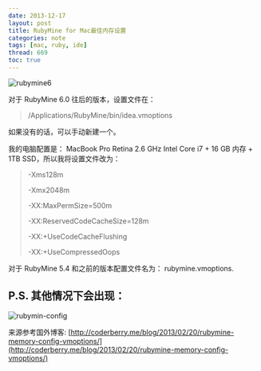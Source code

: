 ```yaml
---
date: 2013-12-17
layout: post
title: RubyMine for Mac最佳内存设置
categories: note
tags: [mac, ruby, ide]
thread: 669
toc: true
---
```


![rubymine6](http://w3log.qiniudn.com/wp-content/uploads/2013/12/rubymine.png)

对于 RubyMine 6.0 往后的版本，设置文件在：

> /Applications/RubyMine/bin/idea.vmoptions

<!-- more -->

如果没有的话，可以手动新建一个。

我的电脑配置是： MacBook Pro Retina 2.6 GHz Intel Core i7 + 16 GB 内存 + 1TB SSD，所以我将设置文件改为：

> -Xms128m
>
> -Xmx2048m
>
> -XX:MaxPermSize=500m
>
> -XX:ReservedCodeCacheSize=128m
>
> -XX:+UseCodeCacheFlushing
>
> -XX:+UseCompressedOops

对于 RubyMine 5.4 和之前的版本配置文件名为： rubymine.vmoptions.

## P.S. 其他情况下会出现：

![rubymin-config](http://w3log.qiniudn.com/wp-content/uploads/2013/12/rubymin-config.png)

来源参考国外博客: [http://coderberry.me/blog/2013/02/20/rubymine-memory-config-vmoptions/](http://coderberry.me/blog/2013/02/20/rubymine-memory-config-vmoptions/)
